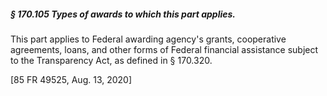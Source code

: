 ##### § 170.105 Types of awards to which this part applies. #####

This part applies to Federal awarding agency's grants, cooperative agreements, loans, and other forms of Federal financial assistance subject to the Transparency Act, as defined in § 170.320.

[85 FR 49525, Aug. 13, 2020]